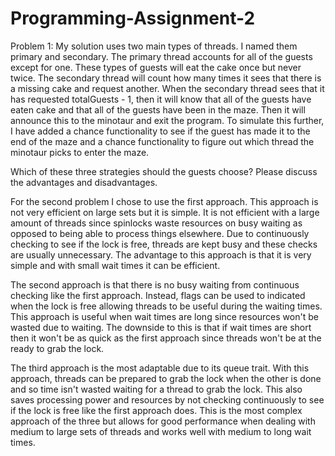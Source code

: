 # Programming-Assignment-2

Problem 1:
My solution uses two main types of threads. I named them primary and secondary. The primary thread accounts for all of the guests except for one. These types of guests will eat the cake once but never twice. The secondary thread will count how many times it sees that there is a missing cake and request another. When the secondary thread sees that it has requested totalGuests - 1, then it will know that all of the guests have eaten cake and that all of the guests have been in the maze. Then it will announce this to the minotaur and exit the program. To simulate this further, I have added a chance functionality to see if the guest has made it to the end of the maze and a chance functionality to figure out which thread the minotaur picks to enter the maze.






Which of these three strategies should the guests choose? Please discuss the advantages and disadvantages.

For the second problem I chose to use the first approach. This approach is not very efficient on large sets but it is simple. It is not efficient with a large amount of threads since spinlocks waste resources on busy waiting as opposed to being able to process things elsewhere. Due to continuously checking to see if the lock is free, threads are kept busy and these checks are usually unnecessary. The advantage to this approach is that it is very simple and with small wait times it can be efficient.

The second approach is that there is no busy waiting from continuous checking like the first approach. Instead, flags can be used to indicated when the lock is free allowing threads to be useful during the waiting times. This approach is useful when wait times are long since resources won't be wasted due to waiting. The downside to this is that if wait times are short then it won't be as quick as the first approach since threads won't be at the ready to grab the lock.

The third approach is the most adaptable due to its queue trait. With this approach, threads can be prepared to grab the lock when the other is done and so time isn't wasted waiting for a thread to grab the lock. This also saves processing power and resources by not checking continuously to see if the lock is free like the first approach does. This is the most complex approach of the three but allows for good performance when dealing with medium to large sets of threads and works well with medium to long wait times.
